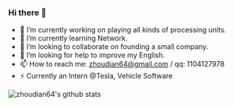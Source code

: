### Hi there 👋

- 🔭 I’m currently working on playing all kinds of processing units.
- 🌱 I’m currently learning Network.
- 👯 I’m looking to collaborate on founding a small company.
- 🤔 I’m looking for help to improve my English.
- 📫 How to reach me: zhoudian64@gmail.com / qq: 1104127978
- ⚡ Currently an Intern @Tesla, Vehicle Software

![zhoudian64's github stats](https://github-readme-stats.vercel.app/api?username=zhoudian64&show_icons=true&theme=dracula&hide_title=true&count_private=true)
